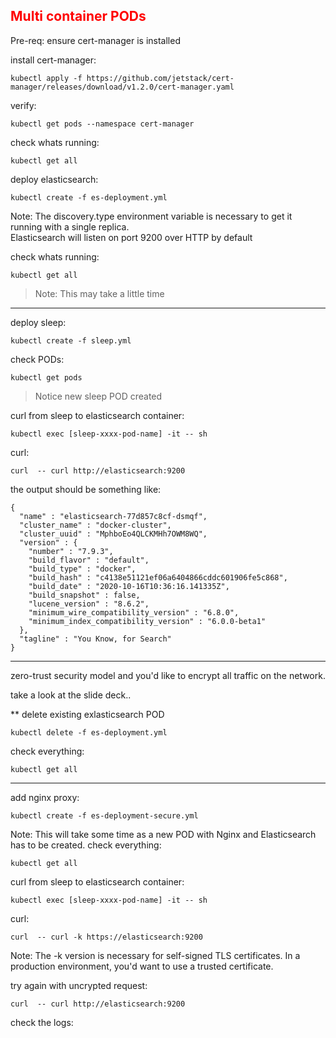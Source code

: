 ## <font color='red'> Multi container PODs </font>
Pre-req: ensure cert-manager is installed

install cert-manager:
```
kubectl apply -f https://github.com/jetstack/cert-manager/releases/download/v1.2.0/cert-manager.yaml
```
verify:
```
kubectl get pods --namespace cert-manager
```
check whats running:
```
kubectl get all
```
deploy elasticsearch:
```
kubectl create -f es-deployment.yml
```
Note: The discovery.type environment variable is necessary to get it running with a single replica.  
      Elasticsearch will listen on port 9200 over HTTP by default

check whats running:
```
kubectl get all
```
> Note: This may take a little time  

---

deploy sleep:
```
kubectl create -f sleep.yml
```
check PODs:
```
kubectl get pods
```
> Notice new sleep POD created

curl from sleep to elasticsearch container:
```
kubectl exec [sleep-xxxx-pod-name] -it -- sh
```
curl:
```
curl  -- curl http://elasticsearch:9200 
```
the output should be something like:
```
{
  "name" : "elasticsearch-77d857c8cf-dsmqf",
  "cluster_name" : "docker-cluster",
  "cluster_uuid" : "MphboEo4QLCKMHh7OWM8WQ",
  "version" : {
    "number" : "7.9.3",
    "build_flavor" : "default",
    "build_type" : "docker",
    "build_hash" : "c4138e51121ef06a6404866cddc601906fe5c868",
    "build_date" : "2020-10-16T10:36:16.141335Z",
    "build_snapshot" : false,
    "lucene_version" : "8.6.2",
    "minimum_wire_compatibility_version" : "6.8.0",
    "minimum_index_compatibility_version" : "6.0.0-beta1"
  },
  "tagline" : "You Know, for Search"
}
```
---

zero-trust security model and you'd like to encrypt all traffic on the network.

take a look at the slide deck..

** delete existing exlasticsearch POD
```
kubectl delete -f es-deployment.yml
```
check everything:
```
kubectl get all
```

---

add nginx proxy:
```
kubectl create -f es-deployment-secure.yml
```
Note: This will take some time as a new POD with Nginx and Elasticsearch has to be created.
check everything:
```
kubectl get all
```
curl from sleep to elasticsearch container:
```
kubectl exec [sleep-xxxx-pod-name] -it -- sh
```
curl:
```
curl  -- curl -k https://elasticsearch:9200 
```
Note: The -k version is necessary for self-signed TLS certificates. In a production environment, you'd want to use a trusted certificate.

try again with uncrypted request:
```
curl  -- curl http://elasticsearch:9200 
```
check the logs:
